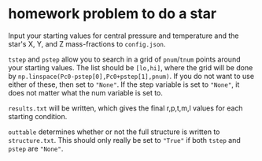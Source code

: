 # homework problem to do a star

Input your starting values for central pressure and temperature and the star's X, Y, and Z mass-fractions to `config.json`.

`tstep` and `pstep` allow you to search in a grid of `pnum`/`tnum` points around your starting values. The list should be `[lo,hi]`, where the grid will be done by `np.linspace(Pc0-pstep[0],Pc0+pstep[1],pnum)`. If you do not want to use either of these, then set to `"None"`. If the step variable is set to `"None"`, it does not matter what the num variable is set to.

`results.txt` will be written, which gives the final r,p,t,m,l values for each starting condition.

`outtable` determines whether or not the full structure is written to `structure.txt`. This should only really be set to `"True"` if both `tstep` and `pstep` are `"None"`.
